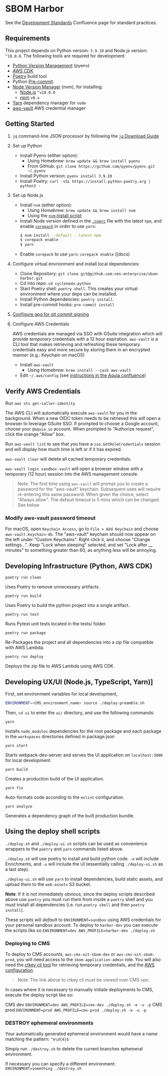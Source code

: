 # SBOM Harbor

See the [Development Standards](https://aquia.atlassian.net/wiki/spaces/SBOM/pages/698908677/Development+Standards) Confluence page for standard practices.

## Requirements

This project depends on Python version: `3.9.10` and Node.js version: `^18.0.0`. The following tools are required for development:

- [Python Version Management](https://github.com/pyenv/pyenv) (pyenv)
- [AWS CDK](https://docs.aws.amazon.com/cdk/v2/guide/getting_started.html#getting_started_install)
- [Poetry](https://python-poetry.org/docs/) build tool
- Python [Pre-commit](https://pre-commit.com/).
- [Node Version Manager](https://github.com/nvm-sh/nvm) (nvm), for installing:
    - [Node.js](https://nodejs.org/en/) `^v18.0.0`
    - [npm](https://github.com/npm/cli) `v8.x`
- [Yarn](https://classic.yarnpkg.com/lang/en/docs/install) dependency manager for `node`
- [aws-vault](https://github.com/99designs/aws-vault) AWS credential manager

## Getting Started

1. `jq` command-line JSON processor by following the [`jq` Download Guide](https://stedolan.github.io/jq/download/)

2. Set up Python
    - Install Pyenv (either option):
        - Using Homebrew: `brew update && brew install pyenv`
        - From GitHub: `git clone https://github.com/pyenv/pyenv.git ~/.pyenv`
    - Install Python version: `pyenv install 3.9.10`
    - Install Poetry: `curl -sSL https://install.python-poetry.org | python3 -`

3. Set up Node.js
    - Install `nvm` (either option):
        - Using Homebrew: `brew update && brew install nvm`
        - Using the [`nvm` install script](https://github.com/nvm-sh/nvm#install--update-script)
    - Install Node version defined in the [`.nvmrc`](https://github.com/cms-enterprise/sbom-harbor/blob/main/.nvmrc) file with the latest `npm`, and enable [`corepack`](https://yarnpkg.com/getting-started/install#install-corepack) in order to use `yarn`:
        ```sh
        $ nvm install --default --latest-npm
        $ corepack enable
        $ yarn
        ```
    - Enable `corepack` to use `yarn`:
        `corepack enable` ([docs)

4. Configure virtual envrionment and install local dependencies:
    - Clone Repository: `git clone git@github.com:cms-enterprise/sbom-harbor.git`
    - Cd into repo: `cd cyclonedx-python`
    - Start Poetry shell: `poetry shell`. This creates your virtual environment where your deps can be installed.
    - Install Python dependencies: `poetry install`.
    - Install pre-commit hooks: `pre-commit install`

5. [Configure gpg for git commit signing](https://docs.github.com/en/authentication/managing-commit-signature-verification)


6. Configure AWS Credentials

    AWS credentials are managed via SSO with GSuite integration which will provide _temporary_ credentials with a 12 hour expiration. `aws-vault` is a CLI tool that makes retrieving and refreshing these temporary credentials easy and more secure by storing them in an encrypted manner (e.g.: Keychain on macOS)
    - Install `aws-vault`
        - Using Homebrew: `brew install --cask aws-vault`
    - Edit `~/.aws/config` (see [instructions in the Aquia confluence](https://aquia.atlassian.net/wiki/spaces/SBOM/pages/772276225/AWS+Config+and+Usage))

## Verify AWS Credentials

Run `aws sts get-caller-identity`

The AWS CLI will automatically execute `aws-vault` for you in the background. When a new OIDC token needs to be retrieved this will open a browser to leverage GSuite SSO. If prompted to choose a Google account, choose your `@aquia.io` account. When prompted to "Authorize request", click the orange "Allow" box.

Run `aws-vault list` to see that you have a `sso.GetRoleCredentials` session and will display how much time is left or if it has expired.

`aws-vault clear` will delete all cached temporary credentials.

`aws-vault login sandbox-vault` will open a browser window with a temporary (12 hour) session into the AWS management console.

>Note: The first time using `aws-vault` will prompt you to create a password for the "aws-vault" keychain. Subsequent uses will require re-entering this same password. When given the choice, select "Always allow". The default timeout is 5 mins which can be changed. See below

### Modify aws-vault password timeout
For macOS, open `Keychain Access`, go to `File > Add Keychain` and choose `aws-vault.keychain-db`. The "aws-vault" keychain should now appear on the left under "Custom Keychains". Right click it, and choose "Change settings...". Keep "Lock when sleeping" selected, and set "Lock after __ minutes" to something greater than 60, as anything less will be annoying.

## Developing Infrastructure (Python, AWS CDK)

`poetry run clean`

Uses Poetry to remove unnecessary artifacts.

`poetry run build`

Uses Poetry to build the python project into a single artifact.

`poetry run test`

Runs Pytest unit tests located in the tests/ folder.

`poetry run package`

Re-Packages the project and all dependencies into a zip file compatible with AWS Lambda.

`poetry run deploy`

Deploys the zip file to AWS Lambda using AWS CDK.


## Developing UX/UI (Node.js, TypeScript, Yarn)]

First, set environment variables for local development,

```sh
ENVIRONMENT=<CMS_environment_name> source ./deploy-preamble.sh
```

Then, `cd ui` to enter the `ui/` directory, and use the following commands:

`yarn`

Installs `node_modules` dependencies for the root package and each package in the `workspaces` directories defined in package.json

`yarn start`

Starts webpack-dev-server and serves the UI application on `localhost:3000` for local development.

`yarn build`

Creates a production build of the UI application.

`yarn fix`

Auto-formats code according to the `eslint` configuration.

`yarn analyze`

Generates a dependency graph of the built production bundle.

## Using the deploy shell scripts

`./deploy.sh` and `./deploy-ui.sh` scripts can be used as convenience wrappers to the `poetry` and `yarn` commands listed above.

`./deploy.sh` will use poetry to install and build python code. `-e` will include Enrichments, and `-u` will include the UI (essentially calling `./deploy-ui.sh` as a last step).

`./deploy-ui.sh` will use `yarn` to install dependencies, build static assets, and upload them to the `web-assets` S3 bucket.

**Note**: If it is not immediately obvious, since the deploy scripts described above use `poetry` you must run them from inside a `poetry` shell and you must install all dependencies (i.e. run `poetry shell` and then `poetry install`).

These scripts will _default_ to `ENVIRONMENT=sandbox` using AWS credentials for your personal sandbox account. To deploy to `harbor-dev` you can execute the scripts like so `ENVIRONMENT=dev AWS_PROFILE=harbor-dev ./deploy.sh`

### Deploying to CMS

To deploy to CMS accounts, `aws-cms-oit-sbom-dev` or `aws-cms-oit-sbom-prod`, you will need access to the `sbom-application-admin` role. You will also need the [ctkey cli tool](https://cloud.cms.gov/getting-started-access-key-cli-tool) for retrieving temporary credentials, and the [AWS configuration](https://aquia.atlassian.net/wiki/spaces/SBOM/pages/772276225/AWS+Config+and+Usage).

>Note: The link above to ctkey cli must be viewed over CMS vpn.

In cases where it is necessary to manually initiate deployments to CMS, execute the deploy script like so:

CMS dev `ENVIRONMENT=dev AWS_PROFILE=cms-dev ./deploy.sh -e -u -p`
CMS prod `ENVIRONMENT=prod AWS_PROFILE=cms-prod ./deploy.sh -e -u -p`


### DESTROY ephemeral environments

Your automatically generated ephemeral environment would have a name matching the pattern: `^e\d{4}$`

Simply run `./destroy.sh` to delete the current branches ephemeral environment.

If necessary you can specify a different environment:
`ENVIRONMENT=something ./destroy.sh`
